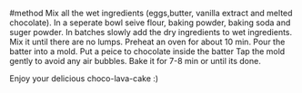 #method
Mix all the wet ingredients (eggs,butter, vanilla extract and melted chocolate).
In a seperate bowl seive flour, baking powder, baking soda and suger powder.
In batches slowly add the dry ingredients to wet ingredients.
Mix it until there are no lumps.
Preheat an oven for about 10 min.
Pour the batter into a mold.
Put a peice to chocolate inside the batter
Tap the mold gently to avoid any air bubbles.
Bake it for 7-8 min or until its done.

Enjoy your delicious choco-lava-cake :)